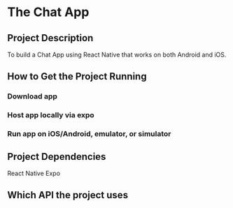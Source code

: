 # The Chat App

## Project Description
To build a Chat App using React Native that works on both Android and iOS.

## How to Get the Project Running
### Download app
### Host app locally via expo
### Run app on iOS/Android, emulator, or simulator

## Project Dependencies
React Native
Expo

## Which API the project uses